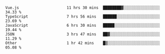 
<!--
**xy406043/xy406043** is a ✨ _special_ ✨ repository because its `README.md` (this file) appears on your GitHub profile.

Here are some ideas to get you started:

- 🔭 I’m currently working on ...
- 🌱 I’m currently learning ...
- 👯 I’m looking to collaborate on ...
- 🤔 I’m looking for help with ...
- 💬 Ask me about ...
- 📫 How to reach me: ...
- 😄 Pronouns: ...
- ⚡ Fun fact: ...
-->

<!--START_SECTION:waka-->

```text
Vue.js                     11 hrs 30 mins  ████████▓░░░░░░░░░░░░░░░░   34.33 %
TypeScript                 7 hrs 56 mins   ██████░░░░░░░░░░░░░░░░░░░   23.69 %
JavaScript                 6 hrs 30 mins   █████░░░░░░░░░░░░░░░░░░░░   19.44 %
JSON                       3 hrs 47 mins   ██▓░░░░░░░░░░░░░░░░░░░░░░   11.29 %
Other                      1 hr 42 mins    █▒░░░░░░░░░░░░░░░░░░░░░░░   05.08 %
```

<!--END_SECTION:waka-->
